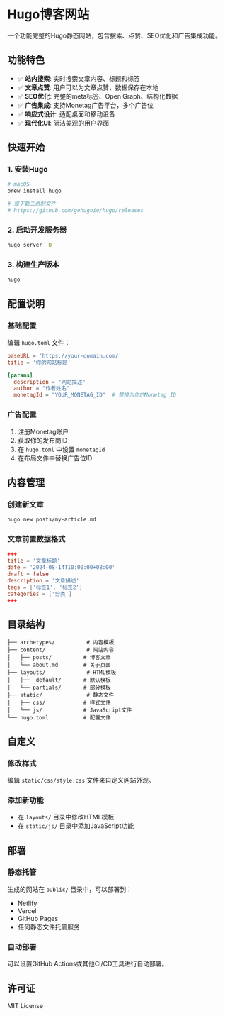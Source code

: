# Hugo博客网站

一个功能完整的Hugo静态网站，包含搜索、点赞、SEO优化和广告集成功能。

## 功能特色

- ✅ **站内搜索**: 实时搜索文章内容、标题和标签
- ✅ **文章点赞**: 用户可以为文章点赞，数据保存在本地
- ✅ **SEO优化**: 完整的meta标签、Open Graph、结构化数据
- ✅ **广告集成**: 支持Monetag广告平台，多个广告位
- ✅ **响应式设计**: 适配桌面和移动设备
- ✅ **现代化UI**: 简洁美观的用户界面

## 快速开始

### 1. 安装Hugo
```bash
# macOS
brew install hugo

# 或下载二进制文件
# https://github.com/gohugoio/hugo/releases
```

### 2. 启动开发服务器
```bash
hugo server -D
```

### 3. 构建生产版本
```bash
hugo
```

## 配置说明

### 基础配置
编辑 `hugo.toml` 文件：

```toml
baseURL = 'https://your-domain.com/'
title = '你的网站标题'

[params]
  description = "网站描述"
  author = "作者姓名"
  monetagId = "YOUR_MONETAG_ID"  # 替换为你的Monetag ID
```

### 广告配置
1. 注册Monetag账户
2. 获取你的发布商ID
3. 在 `hugo.toml` 中设置 `monetagId`
4. 在布局文件中替换广告位ID

## 内容管理

### 创建新文章
```bash
hugo new posts/my-article.md
```

### 文章前置数据格式
```toml
+++
title = '文章标题'
date = '2024-08-14T10:00:00+08:00'
draft = false
description = '文章描述'
tags = ['标签1', '标签2']
categories = ['分类']
+++
```

## 目录结构

```
├── archetypes/          # 内容模板
├── content/             # 网站内容
│   ├── posts/          # 博客文章
│   └── about.md        # 关于页面
├── layouts/             # HTML模板
│   ├── _default/       # 默认模板
│   └── partials/       # 部分模板
├── static/              # 静态文件
│   ├── css/            # 样式文件
│   └── js/             # JavaScript文件
└── hugo.toml           # 配置文件
```

## 自定义

### 修改样式
编辑 `static/css/style.css` 文件来自定义网站外观。

### 添加新功能
- 在 `layouts/` 目录中修改HTML模板
- 在 `static/js/` 目录中添加JavaScript功能

## 部署

### 静态托管
生成的网站在 `public/` 目录中，可以部署到：
- Netlify
- Vercel
- GitHub Pages
- 任何静态文件托管服务

### 自动部署
可以设置GitHub Actions或其他CI/CD工具进行自动部署。

## 许可证

MIT License

